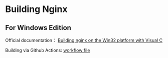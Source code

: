 # Building Nginx

## For Windows Edition

Official documentation：
[Building nginx on the Win32 platform with Visual C](https://nginx.org/en/docs/howto_build_on_win32.html)

Building via Github Actions:
[workflow file](../.github/workflows/build_nginx_for_windows.yml)